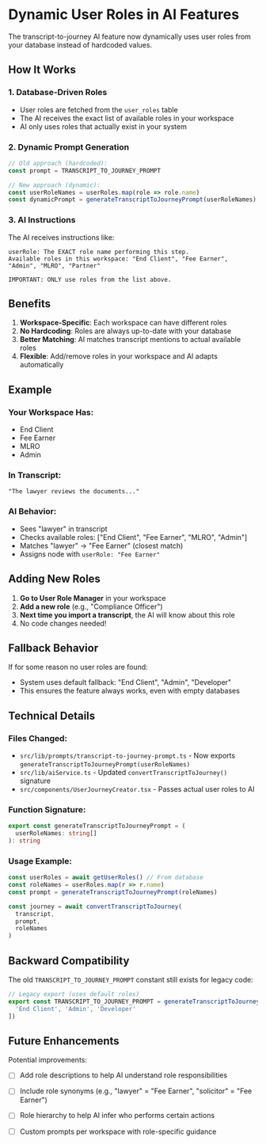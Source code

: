 # Dynamic User Roles in AI Features

The transcript-to-journey AI feature now dynamically uses user roles from your database instead of hardcoded values.

## How It Works

### 1. **Database-Driven Roles**
- User roles are fetched from the `user_roles` table
- The AI receives the exact list of available roles in your workspace
- AI only uses roles that actually exist in your system

### 2. **Dynamic Prompt Generation**
```typescript
// Old approach (hardcoded):
const prompt = TRANSCRIPT_TO_JOURNEY_PROMPT

// New approach (dynamic):
const userRoleNames = userRoles.map(role => role.name)
const dynamicPrompt = generateTranscriptToJourneyPrompt(userRoleNames)
```

### 3. **AI Instructions**
The AI receives instructions like:
```
userRole: The EXACT role name performing this step. 
Available roles in this workspace: "End Client", "Fee Earner", "Admin", "MLRO", "Partner"

IMPORTANT: ONLY use roles from the list above.
```

## Benefits

1. **Workspace-Specific**: Each workspace can have different roles
2. **No Hardcoding**: Roles are always up-to-date with your database
3. **Better Matching**: AI matches transcript mentions to actual available roles
4. **Flexible**: Add/remove roles in your workspace and AI adapts automatically

## Example

### Your Workspace Has:
- End Client
- Fee Earner  
- MLRO
- Admin

### In Transcript:
```
"The lawyer reviews the documents..."
```

### AI Behavior:
- Sees "lawyer" in transcript
- Checks available roles: ["End Client", "Fee Earner", "MLRO", "Admin"]
- Matches "lawyer" → "Fee Earner" (closest match)
- Assigns node with `userRole: "Fee Earner"`

## Adding New Roles

1. **Go to User Role Manager** in your workspace
2. **Add a new role** (e.g., "Compliance Officer")
3. **Next time you import a transcript**, the AI will know about this role
4. No code changes needed!

## Fallback Behavior

If for some reason no user roles are found:
- System uses default fallback: "End Client", "Admin", "Developer"
- This ensures the feature always works, even with empty databases

## Technical Details

### Files Changed:
- `src/lib/prompts/transcript-to-journey-prompt.ts` - Now exports `generateTranscriptToJourneyPrompt(userRoleNames)`
- `src/lib/aiService.ts` - Updated `convertTranscriptToJourney()` signature
- `src/components/UserJourneyCreator.tsx` - Passes actual user roles to AI

### Function Signature:
```typescript
export const generateTranscriptToJourneyPrompt = (
  userRoleNames: string[]
): string
```

### Usage Example:
```typescript
const userRoles = await getUserRoles() // From database
const roleNames = userRoles.map(r => r.name)
const prompt = generateTranscriptToJourneyPrompt(roleNames)

const journey = await convertTranscriptToJourney(
  transcript,
  prompt,
  roleNames
)
```

## Backward Compatibility

The old `TRANSCRIPT_TO_JOURNEY_PROMPT` constant still exists for legacy code:
```typescript
// Legacy export (uses default roles)
export const TRANSCRIPT_TO_JOURNEY_PROMPT = generateTranscriptToJourneyPrompt([
  'End Client', 'Admin', 'Developer'
])
```

## Future Enhancements

Potential improvements:
- [ ] Add role descriptions to help AI understand role responsibilities
- [ ] Include role synonyms (e.g., "lawyer" = "Fee Earner", "solicitor" = "Fee Earner")
- [ ] Role hierarchy to help AI infer who performs certain actions
- [ ] Custom prompts per workspace with role-specific guidance

